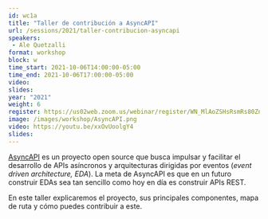 ```yaml
---
id: wc1a
title: "Taller de contribución a AsyncAPI"
url: /sessions/2021/taller-contribucion-asyncapi
speakers:
 - Ale Quetzalli
format: workshop
block: w
time_start: 2021-10-06T14:00:00-05:00
time_end: 2021-10-06T17:00:00-05:00
video:
slides:
year: "2021"
weight: 6
register: https://us02web.zoom.us/webinar/register/WN_MlAoZSHsRsmRs80Zn0U67A
image: /images/workshop/AsyncAPI.png
video: https://youtu.be/xxOvUoolgY4
slides:
---
```




[AsyncAPI](https://www.asyncapi.com/docs/getting-started) es un proyecto open source que busca impulsar y facilitar el desarrollo de APIs asíncronos y arquitecturas dirigidas por eventos (*event driven architecture, EDA*). La meta de AsyncAPI es que en un futuro construir EDAs sea tan sencillo como hoy en día es construir APIs REST.

En este taller explicaremos el proyecto, sus principales componentes, mapa de ruta y cómo puedes contribuir a este.